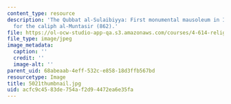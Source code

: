 ```yaml
---
content_type: resource
description: 'The Qubbat al-Sulaibiyya: First monumental mausoleum in Islam, built
  for the caliph al-Muntasir (862).'
file: https://ol-ocw-studio-app-qa.s3.amazonaws.com/courses/4-614-religious-architecture-and-islamic-cultures-fall-2002/acfc9c4583de754af2d94472ea6e35fa_5021thumbnail.jpg
file_type: image/jpeg
image_metadata:
  caption: ''
  credit: ''
  image-alt: ''
parent_uid: 68abeaab-4eff-532c-e858-18d3ffb567bd
resourcetype: Image
title: 5021thumbnail.jpg
uid: acfc9c45-83de-754a-f2d9-4472ea6e35fa
---
```

